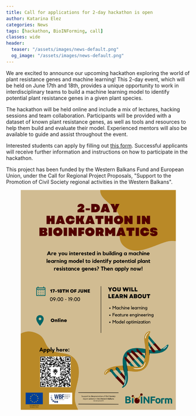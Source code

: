 ```yaml
---
title: Call for applications for 2-day hackathon is open
author: Katarina Elez
categories: News
tags: [hackathon, BioINForming, call]
classes: wide
header:
  teaser: "/assets/images/news-default.png"
  og_image: "/assets/images/news-default.png"
---
```


We are excited to announce our upcoming hackathon exploring the world of plant resistance genes and machine learning! This 2-day event, which will be held on June 17th and 18th, provides a unique opportunity to work in interdisciplinary teams to build a machine learning model to identify potential plant resistance genes in a given plant species.

The hackathon will be held online and include a mix of lectures, hacking sessions and team collaboration. Participants will be provided with a dataset of known plant resistance genes, as well as tools and resources to help them build and evaluate their model. Experienced mentors will also be available to guide and assist throughout the event.

Interested students can apply by filling out [this form](https://forms.gle/HGQWKsT5DbjVhE1j7). Successful applicants will receive further information and instructions on how to participate in the hackathon.

This project has been funded by the Western Balkans Fund and European Union, under the Call for Regional Project Proposals, "Support to the Promotion of Civil Society regional activities in the Western Balkans".

<figure>
  <a href="https://forms.gle/HGQWKsT5DbjVhE1j7"><img src="/assets/images/news/2023-05-06-hackathon.png"></a>
</figure>
